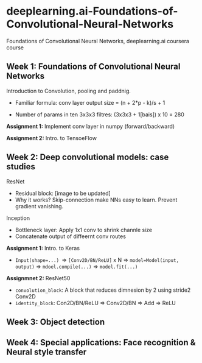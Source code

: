 # deeplearning.ai-Foundations-of-Convolutional-Neural-Networks
Foundations of Convolutional Neural Networks, deeplearning.ai coursera course

## Week 1: Foundations of Convolutional Neural Networks

Introduction to Convolution, pooling and paddnig.

- Familiar formula: conv layer output size = (n + 2*p - k)/s + 1

- Number of params in ten 3x3x3 filtres: (3x3x3 + 1[bais]) x 10 = 280

**Assignment 1:** Implement conv layer in numpy (forward/backward)

**Assignment 2:** Intro. to TensoeFlow

## Week 2: Deep convolutional models: case studies

ResNet
- Residual block: [image to be updated]  
- Why it works? Skip-connection make NNs easy to learn. Prevent gradient vanishing.

Inception
- Bottleneck layer: Apply 1x1 conv to shrink channle size 
- Concatenate output of diffeernt conv routes

**Assignment 1:** Intro. to Keras
- `Input(shape=...) `=> `[Conv2D/BN/ReLU]` x N => `model=Model(input, output)` => `mdoel.compile(...)` => `model.fit(...)`

**Assignmnet 2:** ResNet50
- `convolution_block`: A block that reduces dimnesion by 2 using stride2 Conv2D 
- `identity_block`: Con2D/BN/ReLU => Conv2D/BN => Add => ReLU
  
## Week 3: Object detection

## Week 4: Special applications: Face recognition & Neural style transfer

